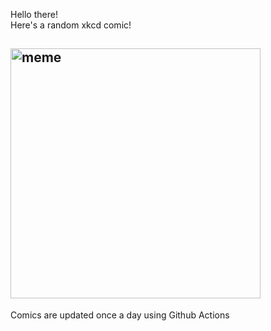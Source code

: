 Hello there! <br>Here's a random xkcd comic!<br>
## <img src="https://imgs.xkcd.com/comics/modern_osi_model.png" alt="meme" width="400"/><br>
Comics are updated once a day using Github Actions